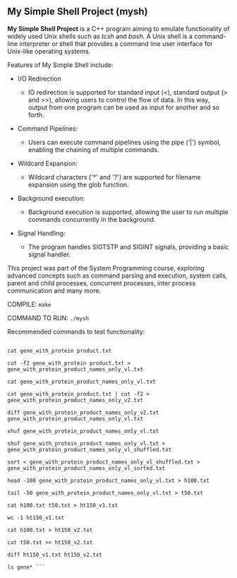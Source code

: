 ## My Simple Shell Project (mysh)

**My Simple Shell Project** is a C++ program aiming to emulate functionality of widely used Unix shells such as _tcsh_ and _bash_. A Unix shell is a command-line interpreter or shell that provides a command line user interface for Unix-like operating systems.

Features of My Simple Shell include:

* I/O Redirection

  * IO redirection is supported for standard input (<), standard output (> and >>), allowing users to control the flow of data. In this way, output from one program can be used as input for another and so forth.

* Command Pipelines:

  * Users can execute command pipelines using the pipe ('|') symbol, enabling the chaining of multiple commands.

* Wildcard Expansion:

  * Wildcard characters ('*' and '?') are supported for filename expansion using the glob function.

* Background execution:

  * Background execution is supported, allowing the user to run multiple commands concurrently in the background.

* Signal Handling:

  * The program handles SIGTSTP and SIGINT signals, providing a basic signal handler.

This project was part of the System Programming course, exploring advanced concepts such as command parsing and execution, system calls, parent and child processes, concurrent processes, inter process communication and many more.

COMPILE: ```make```

COMMAND TO RUN: ```./mysh```

Recommended commands to test functionality:

```wget https://ftp.ebi.ac.uk/pub/databases/genenames/hgnc/tsv/locus_types/gene_with_protein_product.txt

cat gene_with_protein product.txt

cut -f2 gene_with_protein product.txt > gene_with_protein_product_names_only_vl.txt

cat gene_with_protein_product_names_only_vl.txt

cat gene_with_protein_product.txt | cut -f2 > gene_with_protein_product_names_only_v2.txt

diff gene_with_protein_product_names_only_v2.txt gene_with_protein_product_names_only_vl.txt

shuf gene_with_protein_product_names_only_vl.txt

shuf gene_with_protein_product_names_only_vl.txt > gene_with_protein_product_names_only_vl_shuffled.txt

sort < gene_with_protein_product_names_only_vl_shuffled.txt > gene_with_protein_product_names_only_vl_sorted.txt

head -100 gene_with_protein_product_names_only_vl.txt > h100.txt

tail -50 gene_with_protein_product_names_only_vl.txt > t50.txt

cat h100.txt t50.txt > ht150_v1.txt

wc -1 ht150_v1.txt

cat h100.txt > ht150_v2.txt

cat t50.txt >> ht150_v2.txt

diff ht150_v1.txt ht150_v2.txt

ls gene* ```
